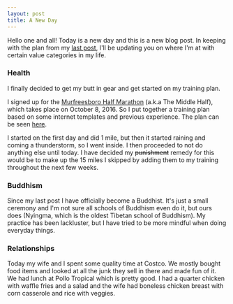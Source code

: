 ```yaml
---
layout: post
title: A New Day
---
```


Hello one and all! Today is a new day and this is a new blog post. In keeping with the plan from my [last post](http://outofbreath.org/2016/05/03/failure-is-an-option.html), I'll be updating you on where I'm at with certain value categories in my life.

### Health

I finally decided to get my butt in gear and get started on my training plan.

I signed up for the [Murfreesboro Half Marathon](http://www.themiddlehalf.com/) (a.k.a The Middle Half), which takes place on October 8, 2016. So I put together a training plan based on some internet templates and previous experience. The plan can be seen [here](https://docs.google.com/spreadsheets/d/1UjtOS-HA-osYjxBeY7e3tE5_z99xrrar93FsYxUwg8U/edit#gid=0).

I started on the first day and did 1 mile, but then it started raining and coming a thunderstorm, so I went inside. I then proceeded to not do anything else until today. I have decided my ~~punishment~~ remedy for this would be to make up the 15 miles I skipped by adding them to my training throughout the next few weeks.

### Buddhism

Since my last post I have officially become a Buddhist. It's just a small ceremony and I'm not sure all schools of Buddhism even do it, but ours does (Nyingma, which is the oldest Tibetan school of Buddhism). My practice has been lackluster, but I have tried to be more mindful when doing everyday things.

### Relationships

Today my wife and I spent some quality time at Costco. We mostly bought food items and looked at all the junk they sell in there and made fun of it. We had lunch at Pollo Tropical which is pretty good. I had a quarter chicken with waffle fries and a salad and the wife had boneless chicken breast with corn casserole and rice with veggies.




